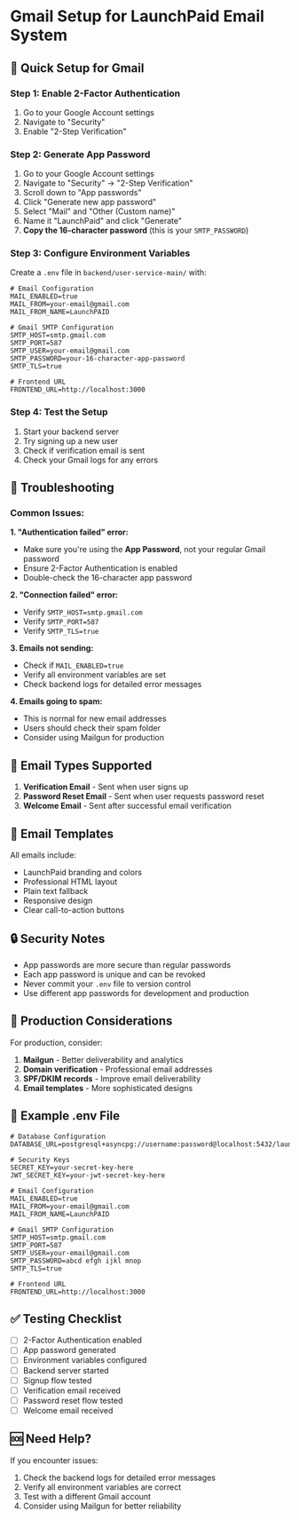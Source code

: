 # Gmail Setup for LaunchPaid Email System

## 🚀 Quick Setup for Gmail

### Step 1: Enable 2-Factor Authentication
1. Go to your Google Account settings
2. Navigate to "Security"
3. Enable "2-Step Verification"

### Step 2: Generate App Password
1. Go to your Google Account settings
2. Navigate to "Security" → "2-Step Verification"
3. Scroll down to "App passwords"
4. Click "Generate new app password"
5. Select "Mail" and "Other (Custom name)"
6. Name it "LaunchPaid" and click "Generate"
7. **Copy the 16-character password** (this is your `SMTP_PASSWORD`)

### Step 3: Configure Environment Variables
Create a `.env` file in `backend/user-service-main/` with:

```env
# Email Configuration
MAIL_ENABLED=true
MAIL_FROM=your-email@gmail.com
MAIL_FROM_NAME=LaunchPAID

# Gmail SMTP Configuration
SMTP_HOST=smtp.gmail.com
SMTP_PORT=587
SMTP_USER=your-email@gmail.com
SMTP_PASSWORD=your-16-character-app-password
SMTP_TLS=true

# Frontend URL
FRONTEND_URL=http://localhost:3000
```

### Step 4: Test the Setup
1. Start your backend server
2. Try signing up a new user
3. Check if verification email is sent
4. Check your Gmail logs for any errors

## 🔧 Troubleshooting

### Common Issues:

**1. "Authentication failed" error:**
- Make sure you're using the **App Password**, not your regular Gmail password
- Ensure 2-Factor Authentication is enabled
- Double-check the 16-character app password

**2. "Connection failed" error:**
- Verify `SMTP_HOST=smtp.gmail.com`
- Verify `SMTP_PORT=587`
- Verify `SMTP_TLS=true`

**3. Emails not sending:**
- Check if `MAIL_ENABLED=true`
- Verify all environment variables are set
- Check backend logs for detailed error messages

**4. Emails going to spam:**
- This is normal for new email addresses
- Users should check their spam folder
- Consider using Mailgun for production

## 📧 Email Types Supported

1. **Verification Email** - Sent when user signs up
2. **Password Reset Email** - Sent when user requests password reset
3. **Welcome Email** - Sent after successful email verification

## 🎨 Email Templates

All emails include:
- LaunchPaid branding and colors
- Professional HTML layout
- Plain text fallback
- Responsive design
- Clear call-to-action buttons

## 🔒 Security Notes

- App passwords are more secure than regular passwords
- Each app password is unique and can be revoked
- Never commit your `.env` file to version control
- Use different app passwords for development and production

## 🚀 Production Considerations

For production, consider:
1. **Mailgun** - Better deliverability and analytics
2. **Domain verification** - Professional email addresses
3. **SPF/DKIM records** - Improve email deliverability
4. **Email templates** - More sophisticated designs

## 📝 Example .env File

```env
# Database Configuration
DATABASE_URL=postgresql+asyncpg://username:password@localhost:5432/launchpaid_users

# Security Keys
SECRET_KEY=your-secret-key-here
JWT_SECRET_KEY=your-jwt-secret-key-here

# Email Configuration
MAIL_ENABLED=true
MAIL_FROM=your-email@gmail.com
MAIL_FROM_NAME=LaunchPAID

# Gmail SMTP Configuration
SMTP_HOST=smtp.gmail.com
SMTP_PORT=587
SMTP_USER=your-email@gmail.com
SMTP_PASSWORD=abcd efgh ijkl mnop
SMTP_TLS=true

# Frontend URL
FRONTEND_URL=http://localhost:3000
```

## ✅ Testing Checklist

- [ ] 2-Factor Authentication enabled
- [ ] App password generated
- [ ] Environment variables configured
- [ ] Backend server started
- [ ] Signup flow tested
- [ ] Verification email received
- [ ] Password reset flow tested
- [ ] Welcome email received

## 🆘 Need Help?

If you encounter issues:
1. Check the backend logs for detailed error messages
2. Verify all environment variables are correct
3. Test with a different Gmail account
4. Consider using Mailgun for better reliability 